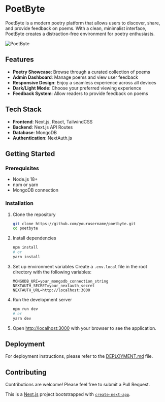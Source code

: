 # PoetByte

PoetByte is a modern poetry platform that allows users to discover, share, and provide feedback on poems. With a clean, minimalist interface, PoetByte creates a distraction-free environment for poetry enthusiasts.

![PoetByte](https://via.placeholder.com/800x400?text=PoetByte)

## Features

- **Poetry Showcase**: Browse through a curated collection of poems
- **Admin Dashboard**: Manage poems and view user feedback
- **Responsive Design**: Enjoy a seamless experience across all devices
- **Dark/Light Mode**: Choose your preferred viewing experience
- **Feedback System**: Allow readers to provide feedback on poems

## Tech Stack

- **Frontend**: Next.js, React, TailwindCSS
- **Backend**: Next.js API Routes
- **Database**: MongoDB
- **Authentication**: NextAuth.js

## Getting Started

### Prerequisites

- Node.js 18+ 
- npm or yarn
- MongoDB connection

### Installation

1. Clone the repository
   ```bash
   git clone https://github.com/yourusername/poetbyte.git
   cd poetbyte
   ```

2. Install dependencies
   ```bash
   npm install
   # or
   yarn install
   ```

3. Set up environment variables
   Create a `.env.local` file in the root directory with the following variables:
   ```
   MONGODB_URI=your_mongodb_connection_string
   NEXTAUTH_SECRET=your_nextauth_secret
   NEXTAUTH_URL=http://localhost:3000
   ```

4. Run the development server
   ```bash
   npm run dev
   # or
   yarn dev
   ```

5. Open [http://localhost:3000](http://localhost:3000) with your browser to see the application.

## Deployment

For deployment instructions, please refer to the [DEPLOYMENT.md](./DEPLOYMENT.md) file.

## Contributing

Contributions are welcome! Please feel free to submit a Pull Request.


This is a [Next.js](https://nextjs.org) project bootstrapped with [`create-next-app`](https://nextjs.org/docs/app/api-reference/cli/create-next-app).
